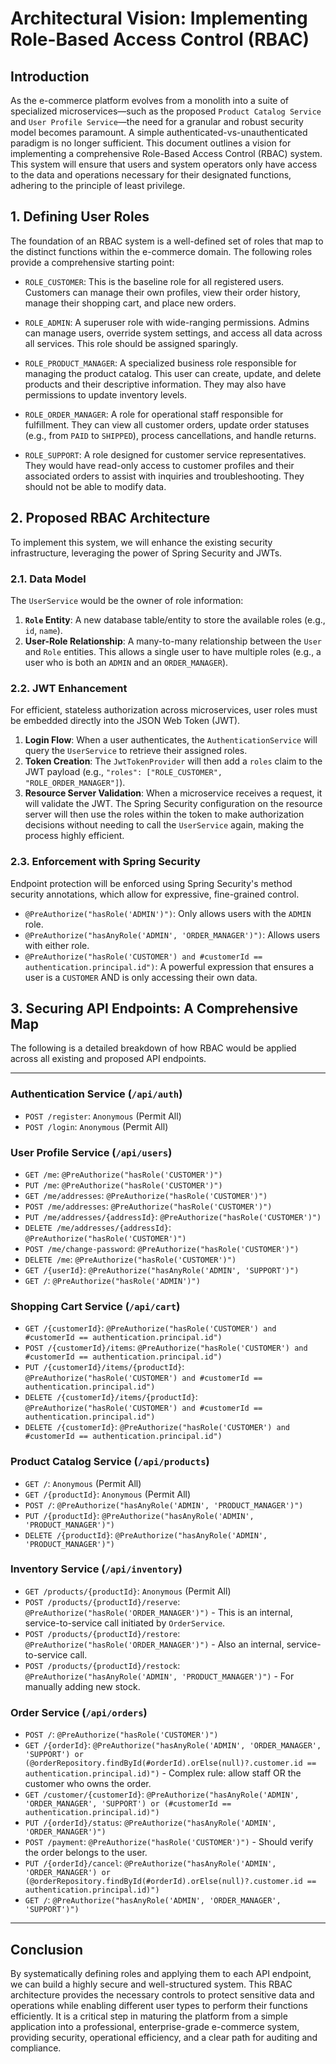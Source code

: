 # Architectural Vision: Implementing Role-Based Access Control (RBAC)

## Introduction

As the e-commerce platform evolves from a monolith into a suite of specialized microservices—such as the proposed `Product Catalog Service` and `User Profile Service`—the need for a granular and robust security model becomes paramount. A simple authenticated-vs-unauthenticated paradigm is no longer sufficient. This document outlines a vision for implementing a comprehensive Role-Based Access Control (RBAC) system. This system will ensure that users and system operators only have access to the data and operations necessary for their designated functions, adhering to the principle of least privilege.

## 1. Defining User Roles

The foundation of an RBAC system is a well-defined set of roles that map to the distinct functions within the e-commerce domain. The following roles provide a comprehensive starting point:

*   `ROLE_CUSTOMER`: This is the baseline role for all registered users. Customers can manage their own profiles, view their order history, manage their shopping cart, and place new orders.

*   `ROLE_ADMIN`: A superuser role with wide-ranging permissions. Admins can manage users, override system settings, and access all data across all services. This role should be assigned sparingly.

*   `ROLE_PRODUCT_MANAGER`: A specialized business role responsible for managing the product catalog. This user can create, update, and delete products and their descriptive information. They may also have permissions to update inventory levels.

*   `ROLE_ORDER_MANAGER`: A role for operational staff responsible for fulfillment. They can view all customer orders, update order statuses (e.g., from `PAID` to `SHIPPED`), process cancellations, and handle returns.

*   `ROLE_SUPPORT`: A role designed for customer service representatives. They would have read-only access to customer profiles and their associated orders to assist with inquiries and troubleshooting. They should not be able to modify data.

## 2. Proposed RBAC Architecture

To implement this system, we will enhance the existing security infrastructure, leveraging the power of Spring Security and JWTs.

### 2.1. Data Model

The `UserService` would be the owner of role information:

1.  **`Role` Entity**: A new database table/entity to store the available roles (e.g., `id`, `name`).
2.  **User-Role Relationship**: A many-to-many relationship between the `User` and `Role` entities. This allows a single user to have multiple roles (e.g., a user who is both an `ADMIN` and an `ORDER_MANAGER`).

### 2.2. JWT Enhancement

For efficient, stateless authorization across microservices, user roles must be embedded directly into the JSON Web Token (JWT).

1.  **Login Flow**: When a user authenticates, the `AuthenticationService` will query the `UserService` to retrieve their assigned roles.
2.  **Token Creation**: The `JwtTokenProvider` will then add a `roles` claim to the JWT payload (e.g., `"roles": ["ROLE_CUSTOMER", "ROLE_ORDER_MANAGER"]`).
3.  **Resource Server Validation**: When a microservice receives a request, it will validate the JWT. The Spring Security configuration on the resource server will then use the roles within the token to make authorization decisions without needing to call the `UserService` again, making the process highly efficient.

### 2.3. Enforcement with Spring Security

Endpoint protection will be enforced using Spring Security's method security annotations, which allow for expressive, fine-grained control.

*   `@PreAuthorize("hasRole('ADMIN')")`: Only allows users with the `ADMIN` role.
*   `@PreAuthorize("hasAnyRole('ADMIN', 'ORDER_MANAGER')")`: Allows users with either role.
*   `@PreAuthorize("hasRole('CUSTOMER') and #customerId == authentication.principal.id")`: A powerful expression that ensures a user is a `CUSTOMER` AND is only accessing their own data.

## 3. Securing API Endpoints: A Comprehensive Map

The following is a detailed breakdown of how RBAC would be applied across all existing and proposed API endpoints.

--- 

### Authentication Service (`/api/auth`)
*   `POST /register`: `Anonymous` (Permit All)
*   `POST /login`: `Anonymous` (Permit All)

### User Profile Service (`/api/users`)
*   `GET /me`: `@PreAuthorize("hasRole('CUSTOMER')")`
*   `PUT /me`: `@PreAuthorize("hasRole('CUSTOMER')")`
*   `GET /me/addresses`: `@PreAuthorize("hasRole('CUSTOMER')")`
*   `POST /me/addresses`: `@PreAuthorize("hasRole('CUSTOMER')")`
*   `PUT /me/addresses/{addressId}`: `@PreAuthorize("hasRole('CUSTOMER')")`
*   `DELETE /me/addresses/{addressId}`: `@PreAuthorize("hasRole('CUSTOMER')")`
*   `POST /me/change-password`: `@PreAuthorize("hasRole('CUSTOMER')")`
*   `DELETE /me`: `@PreAuthorize("hasRole('CUSTOMER')")`
*   `GET /{userId}`: `@PreAuthorize("hasAnyRole('ADMIN', 'SUPPORT')")`
*   `GET /`: `@PreAuthorize("hasRole('ADMIN')")`

### Shopping Cart Service (`/api/cart`)
*   `GET /{customerId}`: `@PreAuthorize("hasRole('CUSTOMER') and #customerId == authentication.principal.id")`
*   `POST /{customerId}/items`: `@PreAuthorize("hasRole('CUSTOMER') and #customerId == authentication.principal.id")`
*   `PUT /{customerId}/items/{productId}`: `@PreAuthorize("hasRole('CUSTOMER') and #customerId == authentication.principal.id")`
*   `DELETE /{customerId}/items/{productId}`: `@PreAuthorize("hasRole('CUSTOMER') and #customerId == authentication.principal.id")`
*   `DELETE /{customerId}`: `@PreAuthorize("hasRole('CUSTOMER') and #customerId == authentication.principal.id")`

### Product Catalog Service (`/api/products`)
*   `GET /`: `Anonymous` (Permit All)
*   `GET /{productId}`: `Anonymous` (Permit All)
*   `POST /`: `@PreAuthorize("hasAnyRole('ADMIN', 'PRODUCT_MANAGER')")`
*   `PUT /{productId}`: `@PreAuthorize("hasAnyRole('ADMIN', 'PRODUCT_MANAGER')")`
*   `DELETE /{productId}`: `@PreAuthorize("hasAnyRole('ADMIN', 'PRODUCT_MANAGER')")`

### Inventory Service (`/api/inventory`)
*   `GET /products/{productId}`: `Anonymous` (Permit All)
*   `POST /products/{productId}/reserve`: `@PreAuthorize("hasRole('ORDER_MANAGER')")` - This is an internal, service-to-service call initiated by `OrderService`.
*   `POST /products/{productId}/restore`: `@PreAuthorize("hasRole('ORDER_MANAGER')")` - Also an internal, service-to-service call.
*   `POST /products/{productId}/restock`: `@PreAuthorize("hasAnyRole('ADMIN', 'PRODUCT_MANAGER')")` - For manually adding new stock.

### Order Service (`/api/orders`)
*   `POST /`: `@PreAuthorize("hasRole('CUSTOMER')")`
*   `GET /{orderId}`: `@PreAuthorize("hasAnyRole('ADMIN', 'ORDER_MANAGER', 'SUPPORT') or (@orderRepository.findById(#orderId).orElse(null)?.customer.id == authentication.principal.id)")` - Complex rule: allow staff OR the customer who owns the order.
*   `GET /customer/{customerId}`: `@PreAuthorize("hasAnyRole('ADMIN', 'ORDER_MANAGER', 'SUPPORT') or (#customerId == authentication.principal.id)")`
*   `PUT /{orderId}/status`: `@PreAuthorize("hasAnyRole('ADMIN', 'ORDER_MANAGER')")`
*   `POST /payment`: `@PreAuthorize("hasRole('CUSTOMER')")` - Should verify the order belongs to the user.
*   `PUT /{orderId}/cancel`: `@PreAuthorize("hasAnyRole('ADMIN', 'ORDER_MANAGER') or (@orderRepository.findById(#orderId).orElse(null)?.customer.id == authentication.principal.id)")`
*   `GET /`: `@PreAuthorize("hasAnyRole('ADMIN', 'ORDER_MANAGER', 'SUPPORT')")`

--- 

## Conclusion

By systematically defining roles and applying them to each API endpoint, we can build a highly secure and well-structured system. This RBAC architecture provides the necessary controls to protect sensitive data and operations while enabling different user types to perform their functions efficiently. It is a critical step in maturing the platform from a simple application into a professional, enterprise-grade e-commerce system, providing security, operational efficiency, and a clear path for auditing and compliance.
